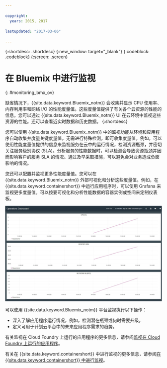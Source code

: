 ```yaml
---

copyright:
  years: 2015, 2017

lastupdated: "2017-03-06"

---
```



{:shortdesc: .shortdesc}
{:new_window: target="_blank"}
{:codeblock: .codeblock}
{:screen: .screen}


# 在 Bluemix 中进行监视
{: #monitoring_bmx_ov}

缺省情况下，{{site.data.keyword.Bluemix_notm}} 会收集并显示 CPU 使用率、内存利用率和网络 I/O 的性能度量值。这些度量值提供了有关各个云资源的性能的信息。您可以通过 {{site.data.keyword.Bluemix_notm}} UI 在云环境中监视这些资源的性能。还可以查看近实时数据和历史数据。
{:shortdesc}

您可以使用 {{site.data.keyword.Bluemix_notm}} 中的监视功能从环境和应用程序自动收集并度量关键度量值。无需进行特殊检测，即可收集度量值。例如，可以使用性能度量值提供的信息来监视服务在云中的运行情况，检测资源瓶颈，并密切关注服务级别协议 (SLA)。分析服务的性能数据时，可以检测会导致资源瓶颈并因而影响客户的服务 SLA 的情况。通过及早采取措施，可以避免会对业务造成负面影响的情况。  

您还可以配置并监视更多性能度量值。您可以在 {{site.data.keyword.Bluemix_notm}} 外部可视化和分析这些度量值。例如，在 {{site.data.keyword.containershort}} 中运行应用程序时，可以使用 Grafana 来监视更多度量值。可以按要可视化和分析性能数据的容器实例或空间来定制仪表板。

![在 {{site.data.keyword.Bluemix_notm}} 中运行的容器的 Grafana 监视视图](images/monitoring_default_container_grafana_view.jpg "在 Bluemix 中运行的容器的 Grafana 监视视图")

可以使用 {{site.data.keyword.Bluemix_notm}} 平台监视执行以下操作：

* 深入了解应用程序运行情况，例如，检测潜在瓶颈或何时需要升级。
* 定义可用于计划云平台中的未来应用程序需求的趋势。

有关监视在 Cloud Foundry 上运行的应用程序的更多信息，请参阅[监视在 Cloud Foundry 上运行的应用程序](monitoring_cf_apps.html#monitoring_bluemix_apps)。

有关在 {{site.data.keyword.containershort}} 中进行监视的更多信息，请参阅[在 {{site.data.keyword.containershort}} 中进行监视](containers/monitoring_containers_ov.html#monitoring_bmx_containers_ov)。
